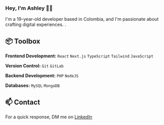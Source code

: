 ### Hey, I'm Ashley 👋🏽  

I'm a 19-year-old developer based in Colombia, and I'm passionate about crafting digital experiences. .

## 📦 Toolbox

**Frontend Development:** `React` `Next.js` `TypeScript` `Tailwind` `JavaScript`
 
**Version Control:** `Git` `GitLab` 

**Backend Development:** `PHP` `NodeJS` 

**Databases:** `MySQL` `MongoDB` 

## 📫 Contact

 For a quick response, DM me on [LinkedIn](https://www.linkedin.com/in/ashley-mercado-defort)
